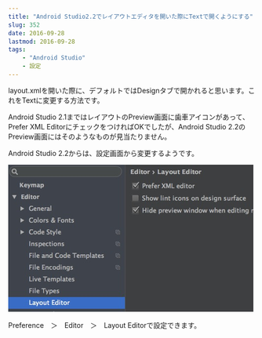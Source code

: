 ```yaml
---
title: "Android Studio2.2でレイアウトエディタを開いた際にTextで開くようにする"
slug: 352
date: 2016-09-28
lastmod: 2016-09-28
tags:
    - "Android Studio"
    - 設定
---
```


layout.xmlを開いた際に、デフォルトではDesignタブで開かれると思います。これをTextに変更する方法です。

Android Studio 2.1まではレイアウトのPreview画面に歯車アイコンがあって、Prefer XML EditorにチェックをつければOKでしたが、Android Studio 2.2のPreview画面にはそのようなものが見当たりません。

Android Studio 2.2からは、設定画面から変更するようです。

![レイアウトエディタをTextで開く](5f5ccdb64c7f756d5d10fcb79d3cec14.jpg)

Preference　＞　Editor　＞　Layout Editorで設定できます。


  